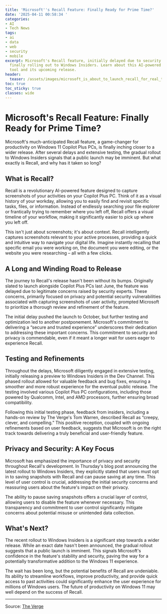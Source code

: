 ```yaml
---
title: 'Microsoft''s Recall Feature: Finally Ready for Prime Time?'
date: '2025-04-11 00:58:34 '
categories:
- AI
- Tech News
tags:
- ai
- data
- web
- security
- mobile
excerpt: Microsoft's Recall feature, initially delayed due to security concerns, is
  finally rolling out to Windows Insiders. Learn about this AI-powered productivity
  tool and its upcoming release.
header:
  teaser: /assets/images/microsoft_is_about_to_launch_recall_for_real_this__20250411005834.jpg
toc: true
toc_sticky: true
classes: wide
---
```


# Microsoft's Recall Feature: Finally Ready for Prime Time?

Microsoft's much-anticipated Recall feature, a game-changer for productivity on Windows 11 Copilot Plus PCs, is finally inching closer to a wider release.  After several delays and extensive testing, the gradual rollout to Windows Insiders signals that a public launch may be imminent.  But what exactly is Recall, and why has it taken so long?

## What is Recall?

Recall is a revolutionary AI-powered feature designed to capture screenshots of your activities on your Copilot Plus PC. Think of it as a visual history of your workday, allowing you to easily find and revisit specific tasks, files, or information.  Instead of endlessly searching your file explorer or frantically trying to remember where you left off, Recall offers a visual timeline of your workflow, making it significantly easier to pick up where you left off.

This isn't just about screenshots; it's about context. Recall intelligently captures screenshots relevant to your active processes, providing a quick and intuitive way to navigate your digital life. Imagine instantly recalling that specific email you were working on, the document you were editing, or the website you were researching – all with a few clicks.

## A Long and Winding Road to Release

The journey to Recall's release hasn't been without its bumps. Originally slated to launch alongside Copilot Plus PCs last June, the feature was delayed due to legitimate concerns raised by security experts. These concerns, primarily focused on privacy and potential security vulnerabilities associated with capturing screenshots of user activity, prompted Microsoft to prioritize a thorough review and refinement of the feature.

The initial delay pushed the launch to October, but further testing and optimization led to another postponement.  Microsoft's commitment to delivering a “secure and trusted experience” underscores their dedication to addressing these important concerns.  This commitment to security and privacy is commendable, even if it meant a longer wait for users eager to experience Recall.

## Testing and Refinements

Throughout the delays, Microsoft diligently engaged in extensive testing, initially releasing a preview to Windows Insiders in the Dev Channel. This phased rollout allowed for valuable feedback and bug fixes, ensuring a smoother and more robust experience for the eventual public release.  The testing involved various Copilot Plus PC configurations, including those powered by Qualcomm, Intel, and AMD processors, further ensuring broad compatibility.

Following this initial testing phase, feedback from insiders, including a hands-on review by The Verge's Tom Warren, described Recall as “creepy, clever, and compelling.”  This positive reception, coupled with ongoing refinements based on user feedback, suggests that Microsoft is on the right track towards delivering a truly beneficial and user-friendly feature.

## Privacy and Security: A Key Focus

Microsoft has emphasized the importance of privacy and security throughout Recall's development.  In Thursday's blog post announcing the latest rollout to Windows Insiders, they explicitly stated that users must opt in to saving snapshots with Recall and can pause saving at any time. This level of user control is crucial, addressing the initial security concerns and reassuring users about the feature's impact on their privacy.

The ability to pause saving snapshots offers a crucial layer of control, allowing users to disable the feature whenever necessary.  This transparency and commitment to user control significantly mitigate concerns about potential misuse or unintended data collection.

## What's Next?

The recent rollout to Windows Insiders is a significant step towards a wider release.  While an exact date hasn't been announced, the gradual rollout suggests that a public launch is imminent. This signals Microsoft's confidence in the feature's stability and security, paving the way for a potentially transformative addition to the Windows 11 experience.

The wait has been long, but the potential benefits of Recall are undeniable.  Its ability to streamline workflows, improve productivity, and provide quick access to past activities could significantly enhance the user experience for millions of Windows users.  The future of productivity on Windows 11 may well depend on the success of Recall.


---

Source: [The Verge](https://www.theverge.com/news/646911/microsoft-recall-windows-insiders-preview)